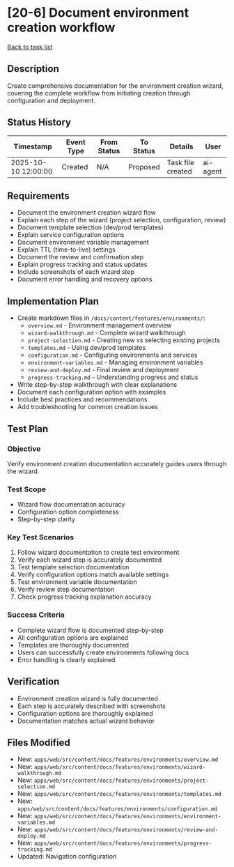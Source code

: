 # [20-6] Document environment creation workflow

[Back to task list](./tasks.md)

## Description
Create comprehensive documentation for the environment creation wizard, covering the complete workflow from initiating creation through configuration and deployment.

## Status History
| Timestamp | Event Type | From Status | To Status | Details | User |
|-----------|------------|-------------|-----------|---------|------|
| 2025-10-10 12:00:00 | Created | N/A | Proposed | Task file created | ai-agent |

## Requirements
- Document the environment creation wizard flow
- Explain each step of the wizard (project selection, configuration, review)
- Document template selection (dev/prod templates)
- Explain service configuration options
- Document environment variable management
- Explain TTL (time-to-live) settings
- Document the review and confirmation step
- Explain progress tracking and status updates
- Include screenshots of each wizard step
- Document error handling and recovery options

## Implementation Plan
- Create markdown files in `/docs/content/features/environments/`:
  - `overview.md` - Environment management overview
  - `wizard-walkthrough.md` - Complete wizard walkthrough
  - `project-selection.md` - Creating new vs selecting existing projects
  - `templates.md` - Using dev/prod templates
  - `configuration.md` - Configuring environments and services
  - `environment-variables.md` - Managing environment variables
  - `review-and-deploy.md` - Final review and deployment
  - `progress-tracking.md` - Understanding progress and status
- Write step-by-step walkthrough with clear explanations
- Document each configuration option with examples
- Include best practices and recommendations
- Add troubleshooting for common creation issues

## Test Plan
### Objective
Verify environment creation documentation accurately guides users through the wizard.

### Test Scope
- Wizard flow documentation accuracy
- Configuration option completeness
- Step-by-step clarity

### Key Test Scenarios
1. Follow wizard documentation to create test environment
2. Verify each wizard step is accurately documented
3. Test template selection documentation
4. Verify configuration options match available settings
5. Test environment variable documentation
6. Verify review step documentation
7. Check progress tracking explanation accuracy

### Success Criteria
- Complete wizard flow is documented step-by-step
- All configuration options are explained
- Templates are thoroughly documented
- Users can successfully create environments following docs
- Error handling is clearly explained

## Verification
- Environment creation wizard is fully documented
- Each step is accurately described with screenshots
- Configuration options are thoroughly explained
- Documentation matches actual wizard behavior

## Files Modified
- New: `apps/web/src/content/docs/features/environments/overview.md`
- New: `apps/web/src/content/docs/features/environments/wizard-walkthrough.md`
- New: `apps/web/src/content/docs/features/environments/project-selection.md`
- New: `apps/web/src/content/docs/features/environments/templates.md`
- New: `apps/web/src/content/docs/features/environments/configuration.md`
- New: `apps/web/src/content/docs/features/environments/environment-variables.md`
- New: `apps/web/src/content/docs/features/environments/review-and-deploy.md`
- New: `apps/web/src/content/docs/features/environments/progress-tracking.md`
- Updated: Navigation configuration

